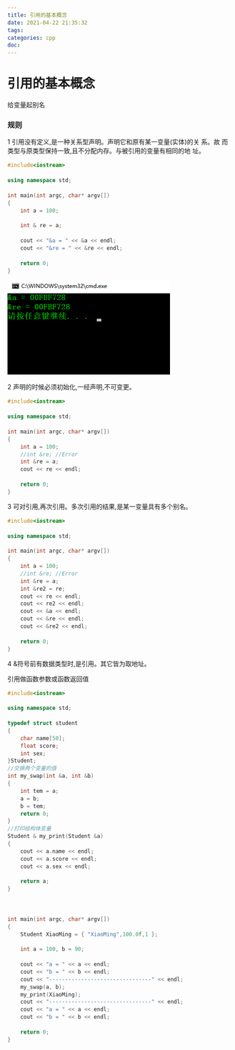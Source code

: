```yaml
---
title: 引用的基本概念
date: 2021-04-22 21:35:32
tags:
categories: cpp
doc:
---
```


# 引用的基本概念

给变量起别名

### 规则

1 引用没有定义,是一种关系型声明。声明它和原有某一变量(实体)的关
系。故 而类型与原类型保持一致,且不分配内存。与被引用的变量有相同的地
址。

```c++
#include<iostream>

using namespace std;

int main(int argc, char* argv[])
{
	int a = 100;

	int & re = a;

	cout << "&a = " << &a << endl;
	cout << "&re = " << &re << endl;

	return 0;
}

```

![1619099566174](/images/javawz/1619099566174.png)

2 声明的时候必须初始化,一经声明,不可变更。

```c++
#include<iostream>

using namespace std;

int main(int argc, char* argv[])
{
	int a = 100;
	//int &re; //Error
	int &re = a;
	cout << re << endl;

	return 0;
}
```





3 可对引用,再次引用。多次引用的结果,是某一变量具有多个别名。

```c++
#include<iostream>

using namespace std;

int main(int argc, char* argv[])
{
	int a = 100;
	//int &re; //Error
	int &re = a;
	int &re2 = re;
	cout << re << endl;
	cout << re2 << endl;
	cout << &a << endl;
	cout << &re << endl;
	cout << &re2 << endl;

	return 0;
}
```

4 &符号前有数据类型时,是引用。其它皆为取地址。



引用做函数参数或函数返回值

```c++
#include<iostream>

using namespace std;

typedef struct student
{
	char name[50];
	float score;
	int sex;
}Student;
//交换两个变量的值
int my_swap(int &a, int &b)
{
	int tem = a;
	a = b;
	b = tem;
	return 0;
}
//打印结构体变量
Student & my_print(Student &a)
{
	cout << a.name << endl;
	cout << a.score << endl;
	cout << a.sex << endl;

	return a;
}



int main(int argc, char* argv[])
{
	Student XiaoMing = { "XiaoMing",100.0f,1 };

	int a = 100, b = 90;

	cout << "a = " << a << endl;
	cout << "b = " << b << endl;
	cout << "--------------------------------" << endl;
	my_swap(a, b);
	my_print(XiaoMing);
	cout << "--------------------------------" << endl;
	cout << "a = " << a << endl;
	cout << "b = " << b << endl;

	return 0;
}

```

